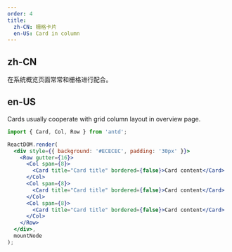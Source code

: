 ```yaml
---
order: 4
title:
  zh-CN: 栅格卡片
  en-US: Card in column
---
```


## zh-CN

在系统概览页面常常和栅格进行配合。

## en-US

Cards usually cooperate with grid column layout in overview page.

````jsx
import { Card, Col, Row } from 'antd';

ReactDOM.render(
  <div style={{ background: '#ECECEC', padding: '30px' }}>
    <Row gutter={16}>
      <Col span={8}>
        <Card title="Card title" bordered={false}>Card content</Card>
      </Col>
      <Col span={8}>
        <Card title="Card title" bordered={false}>Card content</Card>
      </Col>
      <Col span={8}>
        <Card title="Card title" bordered={false}>Card content</Card>
      </Col>
    </Row>
  </div>,
  mountNode
);
````
